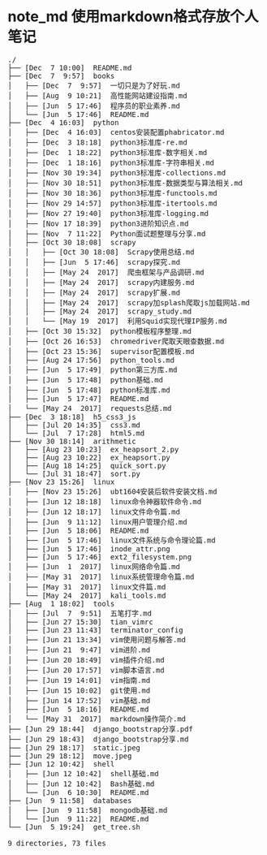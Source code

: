 # note_md 使用markdown格式存放个人笔记


<pre>
./
├── [Dec  7 10:00]  README.md
├── [Dec  7  9:57]  books
│   ├── [Dec  7  9:57]  一切只是为了好玩.md
│   ├── [Aug  9 10:21]  高性能网站建设指南.md
│   ├── [Jun  5 17:46]  程序员的职业素养.md
│   └── [Jun  5 17:46]  README.md
├── [Dec  4 16:03]  python
│   ├── [Dec  4 16:03]  centos安装配置phabricator.md
│   ├── [Dec  3 18:18]  python3标准库-re.md
│   ├── [Dec  1 18:22]  python3标准库-数字相关.md
│   ├── [Dec  1 18:16]  python3标准库-字符串相关.md
│   ├── [Nov 30 19:34]  python3标准库-collections.md
│   ├── [Nov 30 18:51]  python3标准库-数据类型与算法相关.md
│   ├── [Nov 30 18:36]  python3标准库-functools.md
│   ├── [Nov 29 14:57]  python3标准库-itertools.md
│   ├── [Nov 27 19:40]  python3标准库-logging.md
│   ├── [Nov 17 18:39]  python3进阶知识点.md
│   ├── [Nov  7 11:22]  Python面试题整理与分享.md
│   ├── [Oct 30 18:08]  scrapy
│   │   ├── [Oct 30 18:08]  Scrapy使用总结.md
│   │   ├── [Jun  5 17:46]  scrapy探究.md
│   │   ├── [May 24  2017]  爬虫框架与产品调研.md
│   │   ├── [May 24  2017]  scrapy内建服务.md
│   │   ├── [May 24  2017]  scrapy扩展.md
│   │   ├── [May 24  2017]  scrapy加splash爬取js加载网站.md
│   │   ├── [May 24  2017]  scrapy_study.md
│   │   └── [May 19  2017]  利用Squid实现代理IP服务.md
│   ├── [Oct 30 15:32]  python模板程序整理.md
│   ├── [Oct 26 16:53]  chromedriver爬取天眼查数据.md
│   ├── [Oct 23 15:36]  supervisor配置模板.md
│   ├── [Aug 24 17:56]  python_tools.md
│   ├── [Jun  5 17:49]  python第三方库.md
│   ├── [Jun  5 17:48]  python基础.md
│   ├── [Jun  5 17:48]  python标准库.md
│   ├── [Jun  5 17:47]  README.md
│   └── [May 24  2017]  requests总结.md
├── [Dec  3 18:18]  h5_css3_js
│   ├── [Jul 20 14:35]  css3.md
│   └── [Jul  7 17:28]  html5.md
├── [Nov 30 18:14]  arithmetic
│   ├── [Aug 23 10:23]  ex_heapsort_2.py
│   ├── [Aug 23 10:22]  ex_heapsort.py
│   ├── [Aug 18 14:25]  quick_sort.py
│   └── [Jul 31 18:47]  sort.py
├── [Nov 23 15:26]  linux
│   ├── [Nov 23 15:26]  ubt1604安装后软件安装文档.md
│   ├── [Jun 12 18:18]  linux命令神器软件命令.md
│   ├── [Jun 12 18:17]  linux文件命令篇.md
│   ├── [Jun  9 11:12]  linux用户管理介绍.md
│   ├── [Jun  5 18:06]  README.md
│   ├── [Jun  5 17:46]  linux文件系统与命令理论篇.md
│   ├── [Jun  5 17:46]  inode_attr.png
│   ├── [Jun  5 17:46]  ext2_filesystem.png
│   ├── [Jun  1  2017]  linux网络命令篇.md
│   ├── [May 31  2017]  linux系统管理命令篇.md
│   ├── [May 31  2017]  linux文件篇.md
│   └── [May 24  2017]  kali_tools.md
├── [Aug  1 18:02]  tools
│   ├── [Jul  7  9:51]  五笔打字.md
│   ├── [Jun 27 15:30]  tian_vimrc
│   ├── [Jun 23 11:43]  terminator_config
│   ├── [Jun 21 13:34]  vim使用问题与解答.md
│   ├── [Jun 21  9:47]  vim进阶.md
│   ├── [Jun 20 18:49]  vim插件介绍.md
│   ├── [Jun 20 17:57]  vim脚本语言.md
│   ├── [Jun 19 14:01]  vim指南.md
│   ├── [Jun 15 10:02]  git使用.md
│   ├── [Jun 14 17:52]  vim基础.md
│   ├── [Jun  5 18:16]  README.md
│   └── [May 31  2017]  markdown操作简介.md
├── [Jun 29 18:44]  django_bootstrap分享.pdf
├── [Jun 29 18:43]  django_bootstrap分享.md
├── [Jun 29 18:17]  static.jpeg
├── [Jun 29 18:12]  move.jpeg
├── [Jun 12 10:42]  shell
│   ├── [Jun 12 10:42]  shell基础.md
│   ├── [Jun 12 10:42]  Bash基础.md
│   └── [Jun  6 10:30]  README.md
├── [Jun  9 11:58]  databases
│   ├── [Jun  9 11:58]  mongodb基础.md
│   └── [Jun  9 11:22]  README.md
└── [Jun  5 19:24]  get_tree.sh

9 directories, 73 files


</pre>
